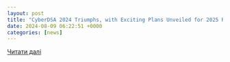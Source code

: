 ```yaml
---
layout: post
title: "CyberDSA 2024 Triumphs, with Exciting Plans Unveiled for 2025 Return"
date: 2024-08-09 06:22:51 +0000
categories: [news]
---
```


[Читати далі](https://www.prnewswire.com/apac/news-releases/cyberdsa-2024-triumphs-with-exciting-plans-unveiled-for-2025-return-302218653.html)
